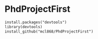 # PhdProjectFirst

```markdown
install.packages("devtools")
library(devtools)
install_github("mcl868/PhdProjectFirst")
```
